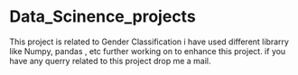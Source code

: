 # Data_Scinence_projects
This project is related to Gender Classification 
i have used different librarry like Numpy, pandas , etc
further working on to enhance this project.
if you have any querry related to this project drop me a mail.
